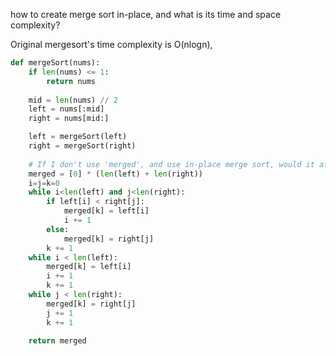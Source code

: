 how to create merge sort in-place, and what is its time and space complexity?

Original mergesort's time complexity is O(nlogn),

```py
def mergeSort(nums):
    if len(nums) <= 1:
        return nums
    
    mid = len(nums) // 2
    left = nums[:mid]          
    right = nums[mid:]

    left = mergeSort(left)
    right = mergeSort(right)
    
    # If I don't use 'merged', and use in-place merge sort, would it affect complexity?
    merged = [0] * (len(left) + len(right))
    i=j=k=0
    while i<len(left) and j<len(right):
        if left[i] < right[j]:
            merged[k] = left[i]
            i += 1
        else:
            merged[k] = right[j]
        k += 1
    while i < len(left):
        merged[k] = left[i]
        i += 1
        k += 1
    while j < len(right):
        merged[k] = right[j]
        j += 1
        k += 1
        
    return merged
```
